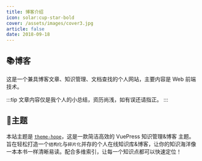 ```yaml
---
title: 博客介绍
icon: solar:cup-star-bold
cover: /assets/images/cover3.jpg
article: false
date: 2018-09-18
---
```


## 📚博客

这是一个兼具博客文章、知识管理、文档查找的个人网站，主要内容是 Web 前端技术。

:::tip
文章内容仅是我个人的小总结，资历尚浅，如有误还请指正。
:::

## 🎨主题

本站主题是 [`theme-hope`](https://theme-hope.vuejs.press/zh/)，这是一款简洁高效的 VuePress 知识管理&博客 主题。旨在轻松打造一个`结构化`与`碎片化`并存的个人在线知识库&博客，让你的知识海洋像一本本书一样清晰易读。配合多维索引，让每一个知识点都可以快速定位！


